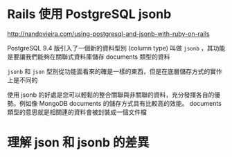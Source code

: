 # Rails 使用 PostgreSQL jsonb


http://nandovieira.com/using-postgresql-and-jsonb-with-ruby-on-rails

PostgreSQL 9.4 版引入了一個新的資料型別 (column type)
叫做 `jsonb` ，其功能是要讓我們能夠在關聯式資料庫儲存 documents 類型的資料

`jsonb` 和 `json` 型別從功能面看來的確是一樣的東西，但是在底層儲存方式的實作上是不同的

使用 jsonb 的好處是您可以輕鬆的整合關聯與非關聯的資料，充分發揮各自的優勢。例如像 MongoDB documents 的儲存方式具有比較高的效能。 documents 類型的意思就是相關連的資料會被封裝成一個文件檔

# 理解 json 和 jsonb 的差異

